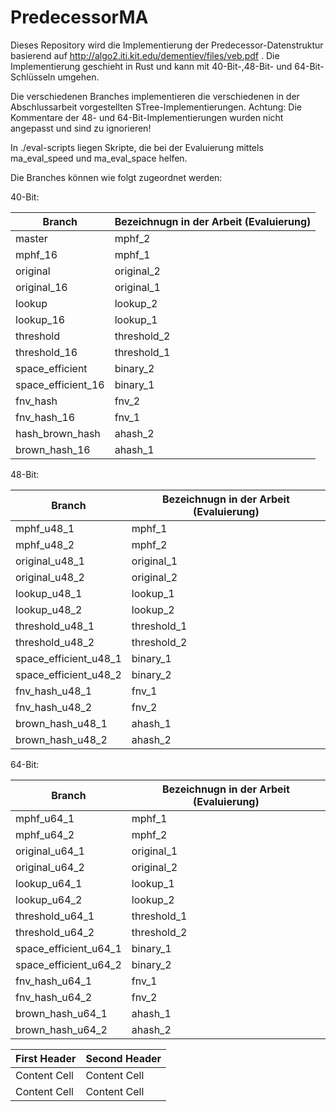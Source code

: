 # PredecessorMA

Dieses Repository wird die Implementierung der Predecessor-Datenstruktur basierend auf http://algo2.iti.kit.edu/dementiev/files/veb.pdf .
Die Implementierung geschieht in Rust und kann mit 40-Bit-,48-Bit- und 64-Bit-Schlüsseln umgehen.

Die verschiedenen Branches implementieren die verschiedenen in der Abschlussarbeit vorgestellten STree-Implementierungen. 
Achtung: Die Kommentare der 48- und 64-Bit-Implementierungen wurden nicht angepasst und sind zu ignorieren!

In ./eval-scripts liegen Skripte, die bei der Evaluierung mittels ma_eval_speed und ma_eval_space helfen. 



Die Branches können wie folgt zugeordnet werden:

40-Bit:

| Branch               | Bezeichnugn in der Arbeit (Evaluierung)|
| -------------------- |----------------------------------------| 
| master               | mphf_2                                 |
| mphf_16              | mphf_1                                 |
| original             | original_2                             | 
| original_16          | original_1                             | 
| lookup               | lookup_2                               | 
| lookup_16            | lookup_1                               | 
| threshold            | threshold_2                            | 
| threshold_16         | threshold_1                            | 
| space_efficient      |  binary_2                              | 
| space_efficient_16   | binary_1                               | 
| fnv_hash             | fnv_2                                  | 
| fnv_hash_16          | fnv_1                                  | 
| hash_brown_hash      | ahash_2                                | 
| brown_hash_16        | ahash_1                                | 

48-Bit:

| Branch                | Bezeichnugn in der Arbeit (Evaluierung)|
| --------------------- |----------------------------------------| 
| mphf_u48_1            | mphf_1                                 |
| mphf_u48_2            | mphf_2                                 |
| original_u48_1        | original_1                             | 
| original_u48_2        | original_2                             | 
| lookup_u48_1          | lookup_1                               | 
| lookup_u48_2          | lookup_2                               | 
| threshold_u48_1       | threshold_1                            | 
| threshold_u48_2       | threshold_2                            | 
| space_efficient_u48_1 |  binary_1                              | 
| space_efficient_u48_2 | binary_2                               | 
| fnv_hash_u48_1        | fnv_1                                  | 
| fnv_hash_u48_2        | fnv_2                                  | 
| brown_hash_u48_1      | ahash_1                                | 
| brown_hash_u48_2      | ahash_2                                | 

64-Bit:

| Branch                 | Bezeichnugn in der Arbeit (Evaluierung)|
| ---------------------- |----------------------------------------| 
| mphf_u64_1             | mphf_1                                 |
| mphf_u64_2             | mphf_2                                 |
| original_u64_1         | original_1                             | 
| original_u64_2         | original_2                             | 
| lookup_u64_1           | lookup_1                               | 
| lookup_u64_2           | lookup_2                               | 
| threshold_u64_1        | threshold_1                            | 
| threshold_u64_2        | threshold_2                            | 
| space_efficient_u64_1  |  binary_1                              | 
| space_efficient_u64_2  | binary_2                               | 
| fnv_hash_u64_1         | fnv_1                                  | 
| fnv_hash_u64_2         | fnv_2                                  | 
| brown_hash_u64_1       | ahash_1                                | 
| brown_hash_u64_2       | ahash_2                                | 


| First Header  | Second Header |
| ------------- | ------------- |
| Content Cell  | Content Cell  |
| Content Cell  | Content Cell  |
